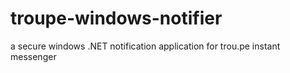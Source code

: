 # troupe-windows-notifier
a secure windows .NET notification application for trou.pe instant messenger
